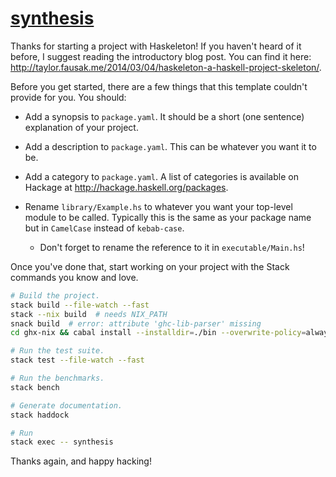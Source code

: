 # [synthesis][]

Thanks for starting a project with Haskeleton! If you haven't heard of it
before, I suggest reading the introductory blog post. You can find it here:
<http://taylor.fausak.me/2014/03/04/haskeleton-a-haskell-project-skeleton/>.

Before you get started, there are a few things that this template couldn't
provide for you. You should:

-   Add a synopsis to `package.yaml`. It should be a short (one sentence)
    explanation of your project.

-   Add a description to `package.yaml`. This can be whatever you want it to
    be.

-   Add a category to `package.yaml`. A list of categories is available on
    Hackage at <http://hackage.haskell.org/packages>.

-   Rename `library/Example.hs` to whatever you want your top-level module to
    be called. Typically this is the same as your package name but in
    `CamelCase` instead of `kebab-case`.

    -   Don't forget to rename the reference to it in
        `executable/Main.hs`!

Once you've done that, start working on your project with the Stack commands
you know and love.

``` sh
# Build the project.
stack build --file-watch --fast
stack --nix build  # needs NIX_PATH
snack build  # error: attribute 'ghc-lib-parser' missing
cd ghx-nix && cabal install --installdir=./bin --overwrite-policy=always  # cabal: unrecognized 'install' option

# Run the test suite.
stack test --file-watch --fast

# Run the benchmarks.
stack bench

# Generate documentation.
stack haddock

# Run
stack exec -- synthesis
```

Thanks again, and happy hacking!

[synthesis]: https://github.com/githubuser/synthesis
